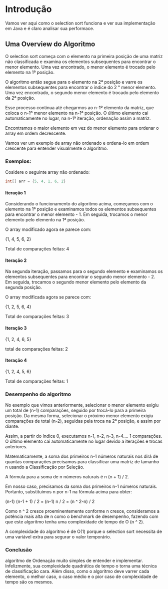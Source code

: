 # Introdução

Vamos ver aqui como o selection sort funciona e ver sua implementação em Java e é claro analisar sua performace.

## Uma Overview do Algoritmo

O selection sort começa com o elemento na primeira posição de uma matriz não classificada e examina os elementos subsequentes para encontrar o menor elemento. Uma vez encontrado, o menor elemento é trocado pelo elemento na 1ª posição.

O algoritmo então segue para o elemento na 2ª posição e varre os elementos subsequentes para encontrar o índice do 2 ° menor elemento. Uma vez encontrado, o segundo menor elemento é trocado pelo elemento da 2ª posição.

Esse processo continua até chegarmos ao n-1º elemento da matriz, que coloca o n-1º menor elemento na n-1ª posição. O último elemento cai automaticamente no lugar, na n-1ª iteração, ordenação assim a matriz.

Encontramos o maior elemento em vez do menor elemento para ordenar o array em ordem decrescente.

Vamos ver um exemplo de array não ordenado e ordena-lo em ordem crescente para entender visualmente o algoritmo.

### Exemplos:

Cosidere o seguinte array não ordenado:

```java
int[] arr = {5, 4, 1, 6, 2}

```
#### Iteração 1

Considerando o funcionamento do algoritmo acima, começamos com o elemento na 1ª posição e examinamos todos os elementos subsequentes para encontrar o menor elemento - 1. Em seguida, trocamos o menor elemento pelo elemento na 1ª posição.

O array modificado agora se parece com:

{1, 4, 5, 6, 2}

Total de comparações feitas: 4

#### Iteração 2

Na segunda iteração, passamos para o segundo elemento e examinamos os elementos subsequentes para encontrar o segundo menor elemento - 2. Em seguida, trocamos o segundo menor elemento pelo elemento da segunda posição.

O array modificada agora se parece com:

{1, 2, 5, 6, 4}

Total de comparações feitas: 3

#### Iteração 3

{1, 2, 4, 6, 5}

total de comparações feitas: 2

#### Iteração 4

{1, 2, 4, 5, 6}

Total de comparações feitas: 1

### Desempenho do algoritmo

No exemplo que vimos anteriormente, selecionar o menor elemento exigiu um total de (n-1) comparações, seguido por trocá-lo para a primeira posição. Da mesma forma, selecionar o próximo menor elemento exigiu comparações de total (n-2), seguidas pela troca na 2ª posição, e assim por diante.

Assim, a partir do índice 0, executamos n-1, n-2, n-3, n-4…. 1 comparações. O último elemento cai automaticamente no lugar devido a iterações e trocas anteriores.

Matematicamente, a soma dos primeiros n-1 números naturais nos dirá de quantas comparações precisamos para classificar uma matriz de tamanho n usando a Classificação por Seleção.

A fórmula para a soma de n números naturais é n (n + 1) / 2.

Em nosso caso, precisamos da soma dos primeiros n-1 números naturais. Portanto, substituímos n por n-1 na fórmula acima para obter:

(n-1) (n-1 + 1) / 2 = (n-1) n / 2 = (n ^ 2-n) / 2

Como n ^ 2 cresce proeminentemente conforme n cresce, consideramos a potência mais alta de n como o benchmark de desempenho, fazendo com que este algoritmo tenha uma complexidade de tempo de O (n ^ 2).

A complexidade do algoritmo é de O(1) porque o selection sort necessita de uma variável extra para segurar o valor temporário.

### Conclusão

algoritmo de Ordenação muito simples de entender e implementar. Infelizmente, sua complexidade quadrática de tempo o torna uma técnica de classificação cara. Além disso, como o algoritmo deve varrer cada elemento, o melhor caso, o caso médio e o pior caso de complexidade de tempo são os mesmos.

